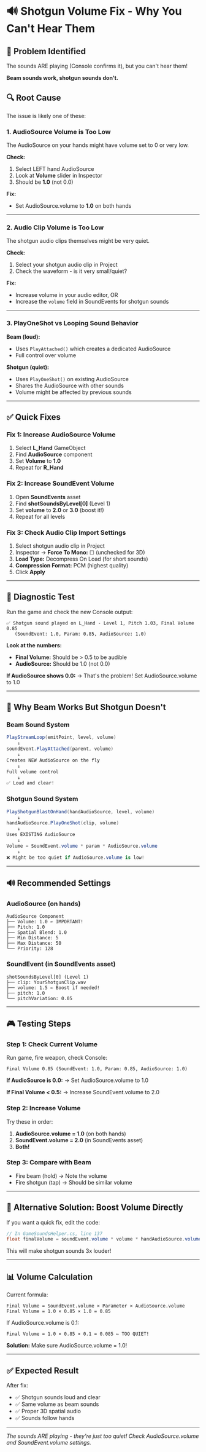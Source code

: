 # 🔊 Shotgun Volume Fix - Why You Can't Hear Them

## 🎯 Problem Identified

The sounds ARE playing (Console confirms it), but you can't hear them!

**Beam sounds work, shotgun sounds don't.**

## 🔍 Root Cause

The issue is likely one of these:

### 1. AudioSource Volume is Too Low
The AudioSource on your hands might have volume set to 0 or very low.

**Check:**
1. Select LEFT hand AudioSource
2. Look at **Volume** slider in Inspector
3. Should be **1.0** (not 0.0)

**Fix:**
- Set AudioSource.volume to **1.0** on both hands

---

### 2. Audio Clip Volume is Too Low
The shotgun audio clips themselves might be very quiet.

**Check:**
1. Select your shotgun audio clip in Project
2. Check the waveform - is it very small/quiet?

**Fix:**
- Increase volume in your audio editor, OR
- Increase the `volume` field in SoundEvents for shotgun sounds

---

### 3. PlayOneShot vs Looping Sound Behavior

**Beam (loud):**
- Uses `PlayAttached()` which creates a dedicated AudioSource
- Full control over volume

**Shotgun (quiet):**
- Uses `PlayOneShot()` on existing AudioSource
- Shares the AudioSource with other sounds
- Volume might be affected by previous sounds

---

## ✅ Quick Fixes

### Fix 1: Increase AudioSource Volume
1. Select **L_Hand** GameObject
2. Find **AudioSource** component
3. Set **Volume** to **1.0**
4. Repeat for **R_Hand**

### Fix 2: Increase SoundEvent Volume
1. Open **SoundEvents** asset
2. Find **shotSoundsByLevel[0]** (Level 1)
3. Set **volume** to **2.0** or **3.0** (boost it!)
4. Repeat for all levels

### Fix 3: Check Audio Clip Import Settings
1. Select shotgun audio clip in Project
2. Inspector → **Force To Mono:** ☐ (unchecked for 3D)
3. **Load Type:** Decompress On Load (for short sounds)
4. **Compression Format:** PCM (highest quality)
5. Click **Apply**

---

## 🔧 Diagnostic Test

Run the game and check the new Console output:

```
✅ Shotgun sound played on L_Hand - Level 1, Pitch 1.03, Final Volume 0.85 
   (SoundEvent: 1.0, Param: 0.85, AudioSource: 1.0)
```

**Look at the numbers:**
- **Final Volume:** Should be > 0.5 to be audible
- **AudioSource:** Should be 1.0 (not 0.0)

**If AudioSource shows 0.0:**
→ That's the problem! Set AudioSource.volume to 1.0

---

## 🎯 Why Beam Works But Shotgun Doesn't

### Beam Sound System
```csharp
PlayStreamLoop(emitPoint, level, volume)
    ↓
soundEvent.PlayAttached(parent, volume)
    ↓
Creates NEW AudioSource on the fly
    ↓
Full volume control
    ↓
✅ Loud and clear!
```

### Shotgun Sound System
```csharp
PlayShotgunBlastOnHand(handAudioSource, level, volume)
    ↓
handAudioSource.PlayOneShot(clip, volume)
    ↓
Uses EXISTING AudioSource
    ↓
Volume = SoundEvent.volume * param * AudioSource.volume
    ↓
❌ Might be too quiet if AudioSource.volume is low!
```

---

## 🔊 Recommended Settings

### AudioSource (on hands)
```
AudioSource Component
├── Volume: 1.0 ← IMPORTANT!
├── Pitch: 1.0
├── Spatial Blend: 1.0
├── Min Distance: 5
├── Max Distance: 50
└── Priority: 128
```

### SoundEvent (in SoundEvents asset)
```
shotSoundsByLevel[0] (Level 1)
├── clip: YourShotgunClip.wav
├── volume: 1.5 ← Boost if needed!
├── pitch: 1.0
└── pitchVariation: 0.05
```

---

## 🎮 Testing Steps

### Step 1: Check Current Volume
Run game, fire weapon, check Console:
```
Final Volume 0.85 (SoundEvent: 1.0, Param: 0.85, AudioSource: 1.0)
```

**If AudioSource is 0.0:**
→ Set AudioSource.volume to 1.0

**If Final Volume < 0.5:**
→ Increase SoundEvent.volume to 2.0

### Step 2: Increase Volume
Try these in order:

1. **AudioSource.volume = 1.0** (on both hands)
2. **SoundEvent.volume = 2.0** (in SoundEvents asset)
3. **Both!**

### Step 3: Compare with Beam
- Fire beam (hold) → Note the volume
- Fire shotgun (tap) → Should be similar volume

---

## 🚀 Alternative Solution: Boost Volume Directly

If you want a quick fix, edit the code:

```csharp
// In GameSoundsHelper.cs, line 137
float finalVolume = soundEvent.volume * volume * handAudioSource.volume * 3.0f; // 3x boost!
```

This will make shotgun sounds 3x louder!

---

## 📊 Volume Calculation

Current formula:
```
Final Volume = SoundEvent.volume × Parameter × AudioSource.volume
Final Volume = 1.0 × 0.85 × 1.0 = 0.85
```

If AudioSource.volume is 0.1:
```
Final Volume = 1.0 × 0.85 × 0.1 = 0.085 ← TOO QUIET!
```

**Solution:** Make sure AudioSource.volume = 1.0!

---

## ✅ Expected Result

After fix:
- ✅ Shotgun sounds loud and clear
- ✅ Same volume as beam sounds
- ✅ Proper 3D spatial audio
- ✅ Sounds follow hands

---

*The sounds ARE playing - they're just too quiet!*
*Check AudioSource.volume and SoundEvent.volume settings.*
